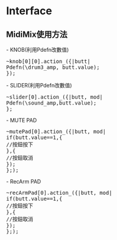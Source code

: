 # Interface

<h2>MidiMix使用方法</h2>
- KNOB(利用Pdefn改數值)
<pre>
~knob[0][0].action_({|butt|
Pdefn(\drum3_amp, butt.value);
});
</pre>
- SLIDER(利用Pdefn改數值)
<pre>
~slider[0].action_({|butt, mod|
Pdefn(\sound_amp,butt.value);
};
</pre>
- MUTE PAD
<pre>
~mutePad[0].action_({|butt, mod|
if(butt.value==1,{
//按鈕按下
},{
//按鈕取消
});
};);
</pre>
- RecArm PAD
<pre>
~recArmPad[0].action_({|butt, mod|
if(butt.value==1,{
//按鈕按下
},{
//按鈕取消
});
};);
</pre>
